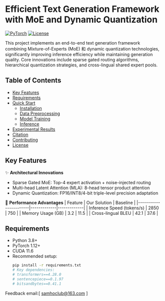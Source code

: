 # Efficient Text Generation Framework with MoE and Dynamic Quantization

[![PyTorch](https://img.shields.io/badge/PyTorch-1.12%2B-red)](https://pytorch.org/)
[![License](https://img.shields.io/badge/License-Apache%202.0-blue)](LICENSE)

This project implements an end-to-end text generation framework combining Mixture-of-Experts (MoE) 和 dynamic quantization technologies, significantly improving inference efficiency while maintaining generation quality. Core innovations include sparse gated routing algorithms, hierarchical quantization strategies, and cross-lingual shared expert pools.

## Table of Contents
- [Key Features](#key-features)
- [Requirements](#requirements)
- [Quick Start](#quick-start)
  - [Installation](#installation)
  - [Data Preprocessing](#data-preprocessing)
  - [Model Training](#model-training)
  - [Inference](#inference)
- [Experimental Results](#experimental-results)
- [Citation](#citation)
- [Contributing](#contributing)
- [License](#license)

## Key Features

✨ **Architectural Innovations**
- Sparse Gated MoE: Top-4 expert activation + noise-injected routing
- Multi-head Latent Attention (MLA): 8-head tensor product attention
- Dynamic Quantization: FP16/INT8/4-bit triple-level precision adaptation

🚀 **Performance Advantages**
| Feature                | Our Solution | Baseline     |
|-----------------------|-------------|-------------|
| Inference Speed (tokens/s) | 2850       | 750         | 
| Memory Usage (GB)      | 3.2         | 11.5        |
| Cross-lingual BLEU     | 42.1        | 37.6        |

## Requirements

- Python 3.8+
- PyTorch 1.12+
- CUDA 11.6
- Recommended setup:
  ```bash
  pip install -r requirements.txt
  # Key dependencies:
  # transformers==4.28.0
  # sentencepiece==0.1.97
  # bitsandbytes==0.41.1

Feedback email:[ samhoclub@163.com ]
